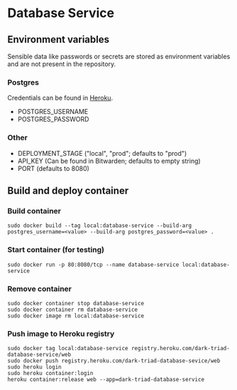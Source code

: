 # Database Service

## Environment variables

Sensible data like passwords or secrets are stored as environment variables and are not present in the repository.

### Postgres

Credentials can be found
in [Heroku](https://data.heroku.com/datastores/08979ddc-6642-4d2f-a460-596086581d29#administration).

- POSTGRES_USERNAME
- POSTGRES_PASSWORD

### Other

- DEPLOYMENT_STAGE ("local", "prod"; defaults to "prod")
- API_KEY (Can be found in Bitwarden; defaults to empty string)
- PORT (defaults to 8080)

## Build and deploy container

### Build container

```shell
sudo docker build --tag local:database-service --build-arg postgres_username=<value> --build-arg postgres_password=<value> .
```

### Start container (for testing)

```shell
sudo docker run -p 80:8080/tcp --name database-service local:database-service
```

### Remove container

```shell
sudo docker container stop database-service
sudo docker container rm database-service
sudo docker image rm local:database-service
```

### Push image to Heroku registry

```shell
sudo docker tag local:database-service registry.heroku.com/dark-triad-database-service/web
sudo docker push registry.heroku.com/dark-triad-database-sevice/web
sudo heroku login
sudo heroku container:login
heroku container:release web --app=dark-triad-database-service
```